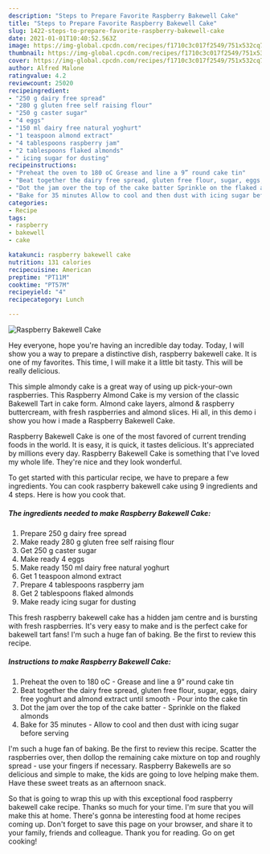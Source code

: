 ```yaml
---
description: "Steps to Prepare Favorite Raspberry Bakewell Cake"
title: "Steps to Prepare Favorite Raspberry Bakewell Cake"
slug: 1422-steps-to-prepare-favorite-raspberry-bakewell-cake
date: 2021-01-01T10:40:52.563Z
image: https://img-global.cpcdn.com/recipes/f1710c3c017f2549/751x532cq70/raspberry-bakewell-cake-recipe-main-photo.jpg
thumbnail: https://img-global.cpcdn.com/recipes/f1710c3c017f2549/751x532cq70/raspberry-bakewell-cake-recipe-main-photo.jpg
cover: https://img-global.cpcdn.com/recipes/f1710c3c017f2549/751x532cq70/raspberry-bakewell-cake-recipe-main-photo.jpg
author: Alfred Malone
ratingvalue: 4.2
reviewcount: 25020
recipeingredient:
- "250 g dairy free spread"
- "280 g gluten free self raising flour"
- "250 g caster sugar"
- "4 eggs"
- "150 ml dairy free natural yoghurt"
- "1 teaspoon almond extract"
- "4 tablespoons raspberry jam"
- "2 tablespoons flaked almonds"
- " icing sugar for dusting"
recipeinstructions:
- "Preheat the oven to 180 oC Grease and line a 9” round cake tin"
- "Beat together the dairy free spread, gluten free flour, sugar, eggs, dairy free yoghurt and almond extract until smooth Pour into the cake tin"
- "Dot the jam over the top of the cake batter Sprinkle on the flaked almonds"
- "Bake for 35 minutes Allow to cool and then dust with icing sugar before serving"
categories:
- Recipe
tags:
- raspberry
- bakewell
- cake

katakunci: raspberry bakewell cake 
nutrition: 131 calories
recipecuisine: American
preptime: "PT11M"
cooktime: "PT57M"
recipeyield: "4"
recipecategory: Lunch

---
```



![Raspberry Bakewell Cake](https://img-global.cpcdn.com/recipes/f1710c3c017f2549/751x532cq70/raspberry-bakewell-cake-recipe-main-photo.jpg)

Hey everyone, hope you're having an incredible day today. Today, I will show you a way to prepare a distinctive dish, raspberry bakewell cake. It is one of my favorites. This time, I will make it a little bit tasty. This will be really delicious.

This simple almondy cake is a great way of using up pick-your-own raspberries. This Raspberry Almond Cake is my version of the classic Bakewell Tart in cake form. Almond cake layers, almond &amp; raspberry buttercream, with fresh raspberries and almond slices. Hi all, in this demo i show you how i made a Raspberry Bakewell Cake.

Raspberry Bakewell Cake is one of the most favored of current trending foods in the world. It is easy, it is quick, it tastes delicious. It's appreciated by millions every day. Raspberry Bakewell Cake is something that I've loved my whole life. They're nice and they look wonderful.


To get started with this particular recipe, we have to prepare a few ingredients. You can cook raspberry bakewell cake using 9 ingredients and 4 steps. Here is how you cook that.

<!--inarticleads1-->

##### The ingredients needed to make Raspberry Bakewell Cake:

1. Prepare 250 g dairy free spread
1. Make ready 280 g gluten free self raising flour
1. Get 250 g caster sugar
1. Make ready 4 eggs
1. Make ready 150 ml dairy free natural yoghurt
1. Get 1 teaspoon almond extract
1. Prepare 4 tablespoons raspberry jam
1. Get 2 tablespoons flaked almonds
1. Make ready  icing sugar for dusting


This fresh raspberry bakewell cake has a hidden jam centre and is bursting with fresh raspberries. It&#39;s very easy to make and is the perfect cake for bakewell tart fans! I&#39;m such a huge fan of baking. Be the first to review this recipe. 

<!--inarticleads2-->

##### Instructions to make Raspberry Bakewell Cake:

1. Preheat the oven to 180 oC - Grease and line a 9” round cake tin
1. Beat together the dairy free spread, gluten free flour, sugar, eggs, dairy free yoghurt and almond extract until smooth - Pour into the cake tin
1. Dot the jam over the top of the cake batter - Sprinkle on the flaked almonds
1. Bake for 35 minutes - Allow to cool and then dust with icing sugar before serving


I&#39;m such a huge fan of baking. Be the first to review this recipe. Scatter the raspberries over, then dollop the remaining cake mixture on top and roughly spread - use your fingers if necessary. Raspberry Bakewells are so delicious and simple to make, the kids are going to love helping make them. Have these sweet treats as an afternoon snack. 

So that is going to wrap this up with this exceptional food raspberry bakewell cake recipe. Thanks so much for your time. I'm sure that you will make this at home. There's gonna be interesting food at home recipes coming up. Don't forget to save this page on your browser, and share it to your family, friends and colleague. Thank you for reading. Go on get cooking!
